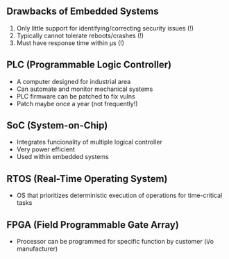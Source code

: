 ## Drawbacks of Embedded Systems

1. Only little support for identifying/correcting security issues (!)
2. Typically cannot tolerate reboots/crashes (!)
3. Must have response time within µs (!)


## PLC (Programmable Logic Controller) 

- A computer designed for industrial area
- Can automate and monitor mechanical systems
- PLC firmware can be patched to fix vulns
- Patch maybe once a year (not frequently!)

## SoC (System-on-Chip)

- Integrates funcionality of multiple logical controller
- Very power efficient
- Used within embedded systems

## RTOS (Real-Time Operating System)

- OS that prioritizes deterministic execution of operations for time-critical tasks

## FPGA (Field Programmable Gate Array)

- Processor can be programmed for specific function by customer (i/o manufacturer)
